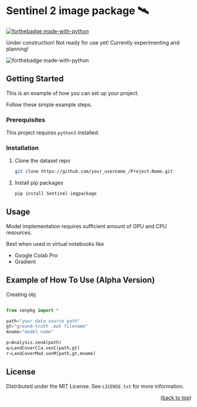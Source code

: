 <div id="top"></div>

# Sentinel 2 image package 🛰 
[![forthebadge made-with-python](http://ForTheBadge.com/images/badges/made-with-python.svg)](https://www.python.org/)                 

Under construction! Not ready for use yet! Currently experimenting and planning!


![forthebadge made-with-python](https://img.shields.io/pypi/v/Sentinel-imgpackage?style=for-the-badge)
<!-- GETTING STARTED -->
## Getting Started

This is an example of how you can set up your project.

Follow these simple example steps.

### Prerequisites

This project requires ``python3`` installed.


### Installation



1. Clone the dataset repo
   ```sh
   git clone https://github.com/your_username_/Project-Name.git
   ```
2. Install pip packages
   ```python
   pip install Sentinel-imgpackage
   ```

## Usage

Model implementation requires sufficient amount of GPU and CPU resources.

Best when used in virtual notebooks like
* Google Colab Pro 
* Gradient 



## Example of How To Use (Alpha Version)

Creating obj

```python

from senpkg import *

path="your data source path"
gt="ground-truth .mat filename"
mname="model name"

p=Analysis.senA(path)
q=LandCoverCla.senC(path,gt)
r=LandCoverMod.senM(path,gt,mname)
```
## License

Distributed under the MIT License. See `LICENSE.txt` for more information.

<p align="right">(<a href="#top">back to top</a>)</p>
